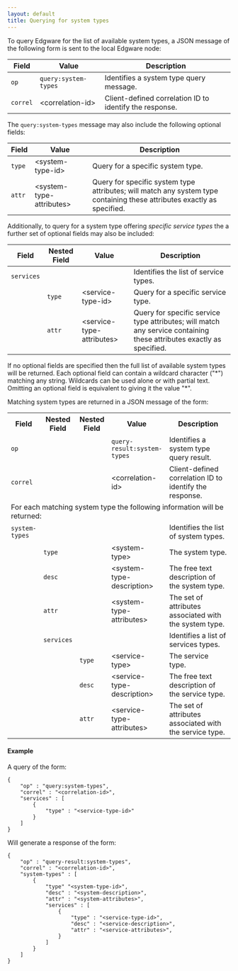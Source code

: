 ```yaml
---
layout: default
title: Querying for system types
---
```


To query Edgware for the list of available system types, a JSON message of the following form is sent to the local Edgware node:

| Field    | Value                | Description |
| -------- | -------------------- | ----------- | 
| `op`     | `query:system-types` | Identifies a system type query message. |
| `correl` | \<correlation-id>    | Client-defined correlation ID to identify the response. |

The `query:system-types` message may also include the following optional fields:

| Field       | Value                     | Description |
| ----------- | ------------------------- | ----------- | 
| `type`      | \<system-type-id>         | Query for a specific system type. |
| `attr`      | \<system-type-attributes> | Query for specific system type attributes; will match any system type containing these attributes exactly as specified. |

Additionally, to query for a system type offering *specific service types* the a further set of optional fields may also be included:

| Field      | Nested Field | Value                     | Description |
| ---------- | ------------ | ------------------------- | ----------- | 
| `services` |              |                           | Identifies the list of service types. |
|            | `type`       |\<service-type-id>         | Query for a specific service type. |
|            | `attr`       |\<service-type-attributes> | Query for specific service type attributes; will match any service containing these attributes exactly as specified. |

If no optional fields are specified then the full list of available system types will be returned. Each optional field can contain a wildcard character ("\*") matching any string. Wildcards can be used alone or with partial text. Omitting an optional field is equivalent to giving it the value "*".

Matching system types are returned in a JSON message of the form:

<table>
    <tr>
        <th width="10%">Field</th>
        <th width="10%">Nested Field</th>
        <th width="10%">Nested Field</th>
        <th width="20%">Value</th>
        <th width="50%">Description</th>
    </tr>
    <tr>
        <td><code>op</code></td>
        <td></td>
        <td></td>
        <td><code>query-result:system-types</code></td>
        <td>Identifies a system type query result.</td>
    </tr>
    <tr>
        <td><code>correl</code></td>
        <td></td>
        <td></td>
        <td>&lt;correlation-id&gt;</td>
        <td>Client-defined correlation ID to identify the response.</td>
    </tr>
    <tr>
        <td colspan="5">For each matching system type the following information will be returned:</td>
    </tr>
    <tr>
        <td><code>system-types</code></td>
        <td></td>
        <td></td>
        <td></td>
        <td>Identifies the list of system types.</td>
    </tr>
    <tr>
        <td></td>
        <td><code>type</code></td>
        <td></td>
        <td>&lt;system-type&gt;</td>
        <td>The system type.</td>
    </tr>
    <tr>
         <td></td>
       <td><code>desc</code></td>
        <td></td>
        <td>&lt;system-type-description&gt;</td>
        <td>The free text description of the system type.</td>
    </tr>
    <tr>
        <td></td>
        <td><code>attr</code></td>
        <td></td>
        <td>&lt;system-type-attributes&gt;</td>
        <td>The set of attributes associated with the system type.</td>
    </tr>
    <tr>
        <td></td>
        <td><code>services</code></td>
        <td></td>
        <td></td>
        <td>Identifies a list of services types.</td>
    </tr>
    <tr>
        <td></td>
        <td></td>
        <td><code>type</code></td>
        <td>&lt;service-type&gt;</td>
        <td>The service type.</td>
    </tr>
    <tr>
        <td></td>
        <td></td>
        <td><code>desc</code></td>
        <td>&lt;service-type-description&gt;</td>
        <td>The free text description of the service type.</td>
    </tr>
    <tr>
        <td></td>
        <td></td>
        <td><code>attr</code></td>
        <td>&lt;service-type-attributes&gt;</td>
        <td>The set of attributes associated with the service type.</td>
    </tr>
</table>

#### Example   

A query of the form:

	{
		"op" : "query:system-types",
		"correl" : "<correlation-id>",
		"services" : [
			{
				"type" : "<service-type-id>"
			}
		]
	}

Will generate a response of the form:

	{
		"op" : "query-result:system-types",
		"correl" : "<correlation-id>",
		"system-types" : [
			{
				"type" "<system-type-id>",
				"desc" : "<system-description>",
				"attr" : "<system-attributes>",
				"services" : [
					{
						"type" : "<service-type-id>",
						"desc" : "<service-description>",
						"attr" : "<service-attributes>",
					}
				]
			}
		]
	}
